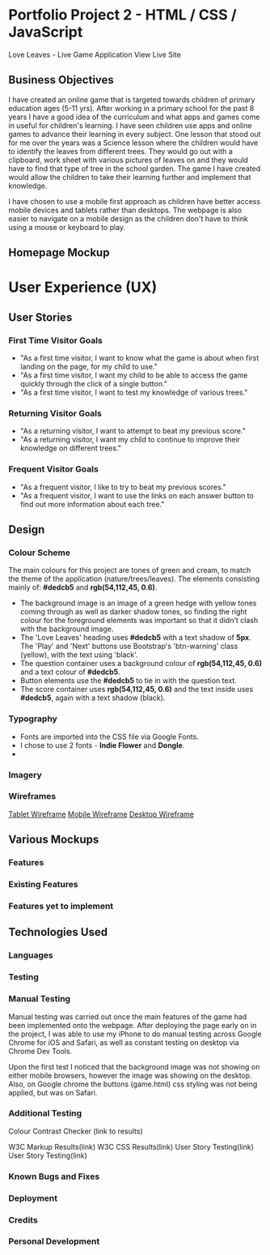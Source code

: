 # Portfolio Project 2 - HTML / CSS / JavaScript
Love Leaves - Live Game Application
View Live Site

## Business Objectives
I have created an online game that is targeted towards children of primary education ages (5-11 yrs). After working in a primary school for the past 8 years I have a good idea of the curriculum and what apps and games come in useful for children's learning. I have seen children use apps and online games to advance their learning in every subject. One lesson that stood out for me over the years was a Science lesson where the children would have to identify the leaves from different trees. They would go out with a clipboard, work sheet with various pictures of leaves on and they would have to find that type of tree in the school garden.
The game I have created would allow the children to take their learning further and implement that knowledge.

I have chosen to use a mobile first approach as children have better access mobile devices and tablets rather than desktops.
The webpage is also easier to navigate on a mobile design as the children don't have to think using a mouse or keyboard to play.

## Homepage Mockup

# User Experience (UX)
## User Stories
### First Time Visitor Goals
- "As a first time visitor, I want to know what the game is about when first landing on the page, for my child to use."
- "As a first time visitor, I want my child to be able to access the game quickly through the click of a single button."
- "As a first time visitor, I want to test my knowledge of various trees."

### Returning Visitor Goals
- "As a returning visitor, I want to attempt to beat my previous score."
- "As a returning visitor, I want my child to continue to improve their knowledge on different trees."

### Frequent Visitor Goals
- "As a frequent visitor, I like to try to beat my previous scores."
- "As a frequent visitor, I want to use the links on each answer button to find out more information about each tree."


## Design

### Colour Scheme
The main colours for this project are tones of green and cream, to match the theme of the application (nature/trees/leaves). The elements consisting mainly of: **#dedcb5** and **rgb(54,112,45, 0.6)**.
- The background image is an image of a green hedge with yellow tones coming through as well as darker shadow tones, so finding the right colour for the foreground elements was important so that it didn't clash with the background image.
- The 'Love Leaves' heading uses **#dedcb5** with a text shadow of **5px**.
The 'Play' and 'Next' buttons use Bootstrap's 'btn-warning' class (yellow), with the text using 'black'.
- The question container uses a background colour of **rgb(54,112,45, 0.6)** and a text colour of **#dedcb5**.
- Button elements use the **#dedcb5** to tie in with the question text.
- The score container uses **rgb(54,112,45, 0.6)** and the text inside uses **#dedcb5**, again with a text shadow (black).



### Typography
- Fonts are imported into the CSS file via Google Fonts.
- I chose to use 2 fonts - **Indie Flower** and **Dongle**.
- 


### Imagery



### Wireframes


[Tablet Wireframe](wireframes/tablet.md)
[Mobile Wireframe](wireframes/mobile.md)
[Desktop Wireframe](wireframes/desktop.md)


## Various Mockups

### Features
### Existing Features
### Features yet to implement

## Technologies Used
### Languages

### Testing


### Manual Testing
Manual testing was carried out once the main features of the game had been implemented onto the webpage. After deploying the page early on in the project, I was able to use my iPhone to do manual testing across Google Chrome for iOS and Safari, as well as constant testing on desktop via Chrome Dev Tools.

Upon the first test I noticed that the background image was not showing on either mobile browsers, however the image was showing on the desktop.
Also, on Google chrome the buttons (game.html) css styling was not being applied, but was on Safari.



### Additional Testing


Colour Contrast Checker (link to results)



W3C Markup Results(link)
W3C CSS Results(link)
User Story Testing(link)
User Story Testing(link)

### Known Bugs and Fixes

### Deployment

### Credits

### Personal Development
